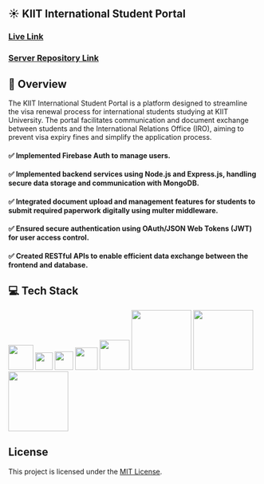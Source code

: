 ## ☀ KIIT International Student Portal
### [**Live Link**](https://kiit-iro-portal.web.app)
### [**Server Repository Link**](https://github.com/aminulrony2024/KIIT-INTERNATIONAL-STUDENT-PORTAL-SERVER)
## 📌 Overview
The KIIT International Student Portal is a platform designed to streamline the visa renewal process for international students studying at KIIT University. The portal facilitates communication and document exchange between students and the International Relations Office (IRO), aiming to prevent visa expiry fines and simplify the application process.

#### ✅ Implemented Firebase Auth to manage users.
#### ✅ Implemented backend services using Node.js and Express.js, handling secure data storage and communication with MongoDB. 
#### ✅ Integrated document upload and management features for students to submit required paperwork digitally using multer middleware.
#### ✅ Ensured secure authentication using OAuth/JSON Web Tokens (JWT) for user access control.
#### ✅ Created RESTful APIs to enable efficient data exchange between the frontend and database.

## 💻 Tech Stack
<p>
  <img width="50" margin-inline="100px" src="https://upload.wikimedia.org/wikipedia/commons/thumb/6/61/HTML5_logo_and_wordmark.svg/800px-HTML5_logo_and_wordmark.svg.png">
  <img width="35" src="https://upload.wikimedia.org/wikipedia/commons/d/d5/CSS3_logo_and_wordmark.svg">
  <img width="37" src="https://skillforge.com/wp-content/uploads/2020/10/javascript-1817x2048.png">
  <img width="45" src="https://upload.wikimedia.org/wikipedia/commons/a/a7/React-icon.svg">
  <img width="60" src="https://cdn.freebiesupply.com/logos/large/2x/nodejs-1-logo-png-transparent.png">
  <img width="120" src="https://images.codingblocks.com/web/express.png">
  <img width="120" src="https://upload.wikimedia.org/wikipedia/commons/9/93/MongoDB_Logo.svg">
  <img width="120" src="https://firebase.google.com/static/downloads/brand-guidelines/SVG/logo-standard.svg">
</p>



## License

This project is licensed under the [MIT License](LICENSE).
